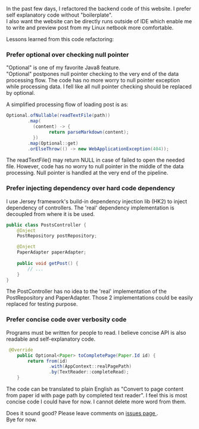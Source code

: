 In the past few days, I refactored the backend code of this website. I prefer self explanatory code without "boilerplate".<br>
I also want the website can be directly runs outside of IDE which enable me to write and preview post from my Linux netbook more comfortable.<br>

Lessons learned from this code refactoring:<br>
### Prefer optional over checking null pointer
"Optional" is one of my favorite Java8 feature.<br>
"Optional" postpones null pointer checking to the very end of the data processing flow. The code has no more worry to null pointer exception while processing data.
I fell like all null pointer checking should be replaced by optional.

A simplified processing flow of loading post is as:

``` java
Optional.ofNullable(readTextFile(path))
        .map(
          (content) -> {
                return parseMarkdown(content);
          })
        .map(Optional::get)
        .orElseThrow(() -> new WebApplicationException(404));
```

The readTextFile() may return NULL in case of failed to open the needed file. 
However, code has no worry to null pointer in the middle of the data processing. 
Null pointer is handled at the very end of the pipeline. 

### Prefer injecting dependency over hard code dependency

I use Jersey framework's build-in dependency injection lib (HK2) to inject dependency of controllers.
The 'real' dependency implementation is decoupled from where it is be used.

``` java
public class PostsController {
    @Inject
    PostRepository postRepository;

    @Inject
    PaperAdapter paperAdapter;
    
    public void getPost() {
        // ...
    }
}
```

The PostController has no idea to the 'real' implementation of the PostRepository and PaperAdapter.
Those 2 implementations could be easily replaced for testing purpose.

### Prefer concise code over verbosity code

Programs must be written for people to read. I believe concise API is also readable and self-explanatory code.

``` java
 @Override
    public Optional<Paper> toCompletePage(Paper.Id id) {
        return from(id)
                .with(AppContext::realPagePath)
                .by(TextReader::completeRead);
    }
```
The code can be translated to plain English as "Convert to page content from paper id with page path by completed text reader".
I feel this is most concise code I could have for now. I cannot delete more word from them.

Does it sound good? Please leave comments on <a href="https://github.com/chengpo/my-blog/issues" target="_blank"> issues page </a>. <br>
Bye for now.
